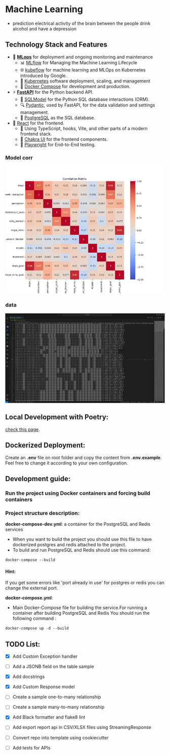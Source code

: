# Machine Learning
- prediction electrical activity of the brain between the people drink alcohol and have a depression


## Technology Stack and Features
- 🤖 [**MLops**](https://cloud.google.com/discover/what-is-mlops?hl=en) for deployment and ongoing monitoring and maintenance
    - 📊 [MLflow](https://mlflow.org) for Managing the Machine Learning Lifecycle
    - 🌐 [kubeflow](https://www.kubeflow.org) for machine learning and MLOps on Kubernetes introduced by Google.
    - 📡 [Kubernetes](https://kubernetes.io) software deployment, scaling, and management
    - 🐋 [Docker Compose](https://www.docker.com) for development and production.
- ⚡ [**FastAPI**](https://fastapi.tiangolo.com) for the Python backend API.
    - 🧰 [SQLModel](https://sqlmodel.tiangolo.com) for the Python SQL database interactions (ORM).
    - 🔍 [Pydantic](https://docs.pydantic.dev), used by FastAPI, for the data validation and settings management.
    - 💾 [PostgreSQL](https://www.postgresql.org) as the SQL database.
- 🚀 [React](https://react.dev) for the frontend.
    - 💃 Using TypeScript, hooks, Vite, and other parts of a modern frontend stack.
    - 🎨 [Chakra UI](https://chakra-ui.com) for the frontend components.
    - 🧪 [Playwright](https://playwright.dev) for End-to-End testing.


### Model corr 

![API docs](notebook/correlation_matrix.png)


### data

![API docs](data/data.png)


## Local Development with Poetry:

[check this page](backend/README.md).

## Dockerized Deployment:

Create an **.env** file on root folder and copy the content from **.env.example**. Feel free to change it according to your own configuration.

## Development guide:

### Run the project using Docker containers and forcing build containers

###  Project structure description:
**docker-compose-dev.yml**: a container for the PostgreSQL and Redis services
- When you want to build the project you should use this file to have dockerized postgres and redis attached to the project.
- To build and run PostgreSQL and Redis should use this command: 
```dockerfile
docker-compose --build 
```
#### Hint:
If you get some errors like 'port already in use' for postgres or redis you can change the external port.

**docker-compose.yml**:
- Main Docker-Compose file for building the service.For running a container after  building PostgreSQL and Redis 
You should run the following command : 
```dockerfile
docker-compose up -d --build
```


## TODO List:
- [x] Add Custom Exception handler
- [ ] Add a JSONB field on the table sample
- [x] Add docstrings
- [x] Add Custom Response model
- [ ] Create a sample one-to-many relationship
- [ ] Create a sample many-to-many relationship
- [x] Add Black formatter and flake8 lint
- [ ] Add export report api in CSV/XLSX files using StreamingResponse
- [ ] Convert repo into template using cookiecutter
- [ ] Add tests for APIs

